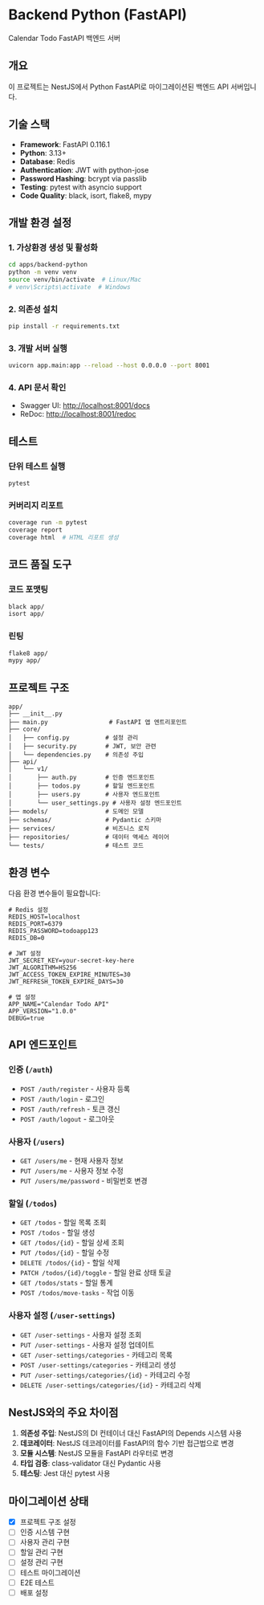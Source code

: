 # Backend Python (FastAPI)

Calendar Todo FastAPI 백엔드 서버

## 개요

이 프로젝트는 NestJS에서 Python FastAPI로 마이그레이션된 백엔드 API 서버입니다.

## 기술 스택

- **Framework**: FastAPI 0.116.1
- **Python**: 3.13+
- **Database**: Redis
- **Authentication**: JWT with python-jose
- **Password Hashing**: bcrypt via passlib
- **Testing**: pytest with asyncio support
- **Code Quality**: black, isort, flake8, mypy

## 개발 환경 설정

### 1. 가상환경 생성 및 활성화

```bash
cd apps/backend-python
python -m venv venv
source venv/bin/activate  # Linux/Mac
# venv\Scripts\activate  # Windows
```

### 2. 의존성 설치

```bash
pip install -r requirements.txt
```

### 3. 개발 서버 실행

```bash
uvicorn app.main:app --reload --host 0.0.0.0 --port 8001
```

### 4. API 문서 확인

- Swagger UI: <http://localhost:8001/docs>
- ReDoc: <http://localhost:8001/redoc>

## 테스트

### 단위 테스트 실행

```bash
pytest
```

### 커버리지 리포트

```bash
coverage run -m pytest
coverage report
coverage html  # HTML 리포트 생성
```

## 코드 품질 도구

### 코드 포맷팅

```bash
black app/
isort app/
```

### 린팅

```bash
flake8 app/
mypy app/
```

## 프로젝트 구조

```
app/
├── __init__.py
├── main.py                 # FastAPI 앱 엔트리포인트
├── core/
│   ├── config.py          # 설정 관리
│   ├── security.py        # JWT, 보안 관련
│   └── dependencies.py    # 의존성 주입
├── api/
│   └── v1/
│       ├── auth.py        # 인증 엔드포인트
│       ├── todos.py       # 할일 엔드포인트
│       ├── users.py       # 사용자 엔드포인트
│       └── user_settings.py # 사용자 설정 엔드포인트
├── models/                # 도메인 모델
├── schemas/               # Pydantic 스키마
├── services/              # 비즈니스 로직
├── repositories/          # 데이터 액세스 레이어
└── tests/                 # 테스트 코드
```

## 환경 변수

다음 환경 변수들이 필요합니다:

```env
# Redis 설정
REDIS_HOST=localhost
REDIS_PORT=6379
REDIS_PASSWORD=todoapp123
REDIS_DB=0

# JWT 설정
JWT_SECRET_KEY=your-secret-key-here
JWT_ALGORITHM=HS256
JWT_ACCESS_TOKEN_EXPIRE_MINUTES=30
JWT_REFRESH_TOKEN_EXPIRE_DAYS=30

# 앱 설정
APP_NAME="Calendar Todo API"
APP_VERSION="1.0.0"
DEBUG=true
```

## API 엔드포인트

### 인증 (`/auth`)

- `POST /auth/register` - 사용자 등록
- `POST /auth/login` - 로그인
- `POST /auth/refresh` - 토큰 갱신
- `POST /auth/logout` - 로그아웃

### 사용자 (`/users`)

- `GET /users/me` - 현재 사용자 정보
- `PUT /users/me` - 사용자 정보 수정
- `PUT /users/me/password` - 비밀번호 변경

### 할일 (`/todos`)

- `GET /todos` - 할일 목록 조회
- `POST /todos` - 할일 생성
- `GET /todos/{id}` - 할일 상세 조회
- `PUT /todos/{id}` - 할일 수정
- `DELETE /todos/{id}` - 할일 삭제
- `PATCH /todos/{id}/toggle` - 할일 완료 상태 토글
- `GET /todos/stats` - 할일 통계
- `POST /todos/move-tasks` - 작업 이동

### 사용자 설정 (`/user-settings`)

- `GET /user-settings` - 사용자 설정 조회
- `PUT /user-settings` - 사용자 설정 업데이트
- `GET /user-settings/categories` - 카테고리 목록
- `POST /user-settings/categories` - 카테고리 생성
- `PUT /user-settings/categories/{id}` - 카테고리 수정
- `DELETE /user-settings/categories/{id}` - 카테고리 삭제

## NestJS와의 주요 차이점

1. **의존성 주입**: NestJS의 DI 컨테이너 대신 FastAPI의 Depends 시스템 사용
2. **데코레이터**: NestJS 데코레이터를 FastAPI의 함수 기반 접근법으로 변경
3. **모듈 시스템**: NestJS 모듈을 FastAPI 라우터로 변경
4. **타입 검증**: class-validator 대신 Pydantic 사용
5. **테스팅**: Jest 대신 pytest 사용

## 마이그레이션 상태

- [x] 프로젝트 구조 설정
- [ ] 인증 시스템 구현
- [ ] 사용자 관리 구현  
- [ ] 할일 관리 구현
- [ ] 설정 관리 구현
- [ ] 테스트 마이그레이션
- [ ] E2E 테스트
- [ ] 배포 설정
